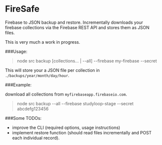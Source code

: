 # FireSafe

Firebase to JSON backup and restore. Incrementally downloads your firebase collections via the Firebase REST API and stores them as JSON files.

This is very much a work in progress.

###Usage:

> node src backup [collections... | --all] --firebase my-firebase --secret <My firebase secret>

This will store your a JSON file per collection in `./backups/year/month/day/hour`.

###Example:

download all collections from `myfirebaseapp.firebaseio.com`.

> node src backup --all --firebase studyloop-stage --secret abcdefg123456

###Some TODOs:

- improve the CLI (required options, usage instructions)
- implement restore function (should read files incrementally and POST each individual record).
